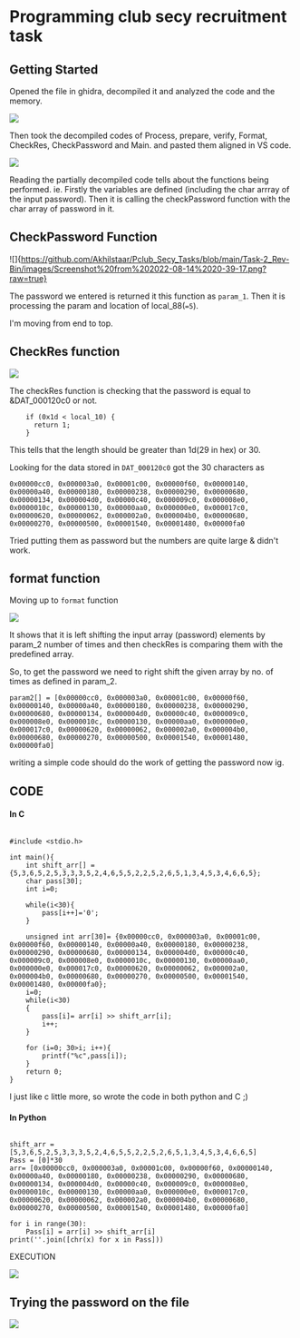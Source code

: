 # Programming club secy recruitment task

## Getting Started

Opened the file in ghidra, decompiled it and analyzed the code and the memory. 

![](https://github.com/Akhilstaar/Pclub_Secy_Tasks/blob/main/Task-2_Rev-Bin/images/Screenshot%20from%202022-08-14%2020-27-24.png?raw=true)

Then took the decompiled codes of Process, prepare, verify, Format, CheckRes, CheckPassword and Main.
and pasted them aligned in VS code.

![](https://github.com/Akhilstaar/Pclub_Secy_Tasks/blob/main/Task-2_Rev-Bin/images/Screenshot%20from%202022-08-14%2020-36-58.png?raw=true)

Reading the partially decompiled code tells about the functions being performed. ie. Firstly the variables are defined (including the char arrray of the input password). Then it is calling the checkPassword function with the char array of password in it.

## CheckPassword   Function

![]{https://github.com/Akhilstaar/Pclub_Secy_Tasks/blob/main/Task-2_Rev-Bin/images/Screenshot%20from%202022-08-14%2020-39-17.png?raw=true}

The password we entered is returned it this function as `param_1`. Then it is processing the param and location of local_88(`=5`).

I'm moving from end to top.

## CheckRes function

![](https://github.com/Akhilstaar/Pclub_Secy_Tasks/blob/main/Task-2_Rev-Bin/images/Screenshot%20from%202022-08-14%2020-40-45.png?raw=true)

The checkRes function is checking  that the password is equal to &DAT_000120c0 or not.

```c:
    if (0x1d < local_10) {
      return 1;
    }
```

This tells that the length should be greater than 1d(29 in hex) or 30.

Looking for the data stored in `DAT_000120c0` got the 30 characters as

```c:
0x00000cc0, 0x000003a0, 0x00001c00, 0x00000f60, 0x00000140, 0x00000a40, 0x00000180, 0x00000238, 0x00000290, 0x00000680, 0x00000134, 0x000004d0, 0x00000c40, 0x000009c0, 0x000008e0, 0x0000010c, 0x00000130, 0x00000aa0, 0x000000e0, 0x000017c0, 0x00000620, 0x00000062, 0x000002a0, 0x000004b0, 0x00000680, 0x00000270, 0x00000500, 0x00001540, 0x00001480, 0x00000fa0
```

Tried putting them as password but the numbers are quite large & didn't work.

## format function

Moving up to `format` function

![](https://github.com/Akhilstaar/Pclub_Secy_Tasks/blob/main/Task-2_Rev-Bin/images/Screenshot%20from%202022-08-14%2020-42-40.png?raw=true)

It shows that it is left shifting the input array (password) elements by param_2 number of times and then checkRes is comparing them with the predefined array.

So, to get the password we need to right shift the given array by no. of times as defined in param_2.

```c:
param2[] = [0x00000cc0, 0x000003a0, 0x00001c00, 0x00000f60, 0x00000140, 0x00000a40, 0x00000180, 0x00000238, 0x00000290, 0x00000680, 0x00000134, 0x000004d0, 0x00000c40, 0x000009c0, 0x000008e0, 0x0000010c, 0x00000130, 0x00000aa0, 0x000000e0, 0x000017c0, 0x00000620, 0x00000062, 0x000002a0, 0x000004b0, 0x00000680, 0x00000270, 0x00000500, 0x00001540, 0x00001480, 0x00000fa0]
```

writing a simple code should do the work of getting the password now ig.

## CODE

#### In C



```c:

#include <stdio.h>

int main(){
    int shift_arr[] = {5,3,6,5,2,5,3,3,3,5,2,4,6,5,5,2,2,5,2,6,5,1,3,4,5,3,4,6,6,5};
    char pass[30];
    int i=0;
    
    while(i<30){
        pass[i++]='0';
    }
    
    unsigned int arr[30]= {0x00000cc0, 0x000003a0, 0x00001c00, 0x00000f60, 0x00000140, 0x00000a40, 0x00000180, 0x00000238, 0x00000290, 0x00000680, 0x00000134, 0x000004d0, 0x00000c40, 0x000009c0, 0x000008e0, 0x0000010c, 0x00000130, 0x00000aa0, 0x000000e0, 0x000017c0, 0x00000620, 0x00000062, 0x000002a0, 0x000004b0, 0x00000680, 0x00000270, 0x00000500, 0x00001540, 0x00001480, 0x00000fa0};
    i=0;
    while(i<30)
    {
        pass[i]= arr[i] >> shift_arr[i];
        i++;
    }
    
    for (i=0; 30>i; i++){
        printf("%c",pass[i]);
    }
    return 0;
}

```

I just like c little more, so wrote the code in both python and C ;)

#### In Python



```python:

shift_arr = [5,3,6,5,2,5,3,3,3,5,2,4,6,5,5,2,2,5,2,6,5,1,3,4,5,3,4,6,6,5]
Pass = [0]*30
arr= [0x00000cc0, 0x000003a0, 0x00001c00, 0x00000f60, 0x00000140, 0x00000a40, 0x00000180, 0x00000238, 0x00000290, 0x00000680, 0x00000134, 0x000004d0, 0x00000c40, 0x000009c0, 0x000008e0, 0x0000010c, 0x00000130, 0x00000aa0, 0x000000e0, 0x000017c0, 0x00000620, 0x00000062, 0x000002a0, 0x000004b0, 0x00000680, 0x00000270, 0x00000500, 0x00001540, 0x00001480, 0x00000fa0]

for i in range(30):
    Pass[i] = arr[i] >> shift_arr[i]
print(''.join([chr(x) for x in Pass]))

```

EXECUTION

![](https://github.com/Akhilstaar/Pclub_Secy_Tasks/blob/main/Task-2_Rev-Bin/images/Screenshot%20from%202022-08-14%2020-44-56.png?raw=true)

## Trying the password on the file 

![](https://github.com/Akhilstaar/Pclub_Secy_Tasks/blob/main/Task-2_Rev-Bin/images/Screenshot%20from%202022-08-14%2014-53-10.png)